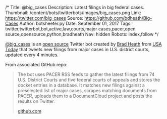 /*
Title: @big_cases
Description: Latest filings in big federal cases.
Thumbnail: /content/bots/twitterbots/images/big_cases.png
Link: https://twitter.com/big_cases
Source: https://github.com/bdheath/Big-Cases
Author: botsheeter.py
Date: September 01, 2017
Tags: twitter,twitterbot,bot,active,law,courts,major cases,pacer,open source,opensource,python,bradheath
Nav: hidden
Robots: index,follow
*/

[@big_cases](https://twitter.com/big_cases) is an [open source](https://github.com/bdheath/Big-Cases) Twitter bot created by [Brad Heath](https://twitter.com/bradheath) from [USA Today](https://en.wikipedia.org/wiki/USA_Today) that tweets new filings from major cases in U.S. district courts, updated every 4 minutes.

From associated GitHub repo:

> The bot uses PACER RSS feeds to gather the latest filings from 74 U.S. District Courts and five federal courts of appeals and stores the docket entries in a database. It matches new filings against a preselected list of major cases, scrapes matching documents from PACER, uploads them to a DocumentCloud project and posts the results on Twitter.
>
> [github.com](https://github.com/bdheath/Big-Cases)
